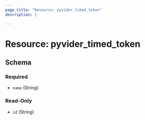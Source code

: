 ```yaml
---
page_title: "Resource: pyvider_timed_token"
description: |-

---
```


# Resource: pyvider_timed_token





## Schema


### Required

- `name` (String)


### Read-Only

- `id` (String)

